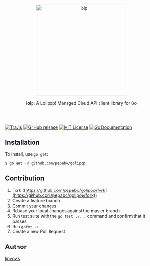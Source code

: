 <p align="center"><img src="https://raw.githubusercontent.com/pepabo/lolp.rb/images/lolipop-logo-by-gmo-pepabo.png" width="300" alt="lolp" /></p><p align="center"><strong>lolp</strong>: A Lolipop! Managed Cloud API client library for Go</p> <br /> <br />

[![Travis](https://img.shields.io/travis/pepabo/golipop.svg?style=flat-square)][travis]
[![GitHub release](http://img.shields.io/github/release/pepabo/golipop.svg?style=flat-square)][release]
[![MIT License](http://img.shields.io/badge/license-MIT-blue.svg?style=flat-square)][license]
[![Go Documentation](http://img.shields.io/badge/go-documentation-blue.svg?style=flat-square)][godocs]

[travis]: https://travis-ci.org/pepabo/golipop
[release]: https://github.com/pepabo/golipop/releases
[license]: https://github.com/pepabo/golipop/blob/master/LICENSE
[godocs]: http://godoc.org/github.com/pepabo/golipop

Installation
------------

To install, use `go get`:

```sh
$ go get -d github.com/pepabo/golipop
```

Contribution
------------

1. Fork ([https://github.com/pepabo/golipop/fork](https://github.com/pepabo/golipop/fork))
1. Create a feature branch
1. Commit your changes
1. Rebase your local changes against the master branch
1. Run test suite with the `go test ./...` command and confirm that it passes
1. Run `gofmt -s`
1. Create a new Pull Request

Author
------

[linyows](https://github.com/linyows)
